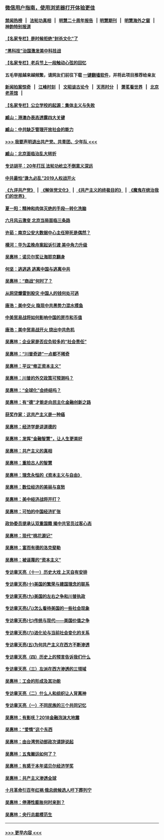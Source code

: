 ### [微信用户指南，使用浏览器打开体验更佳](https://github.com/gfw-breaker/banned-news1/blob/master/indexes/wechat-guide.md?t=0)
#### [禁闻热榜](热点新闻.md?t=0)  &nbsp;&nbsp;|&nbsp;&nbsp; [法轮功真相](https://github.com/gfw-breaker/truth/blob/master/README.md?t=0) &nbsp;&nbsp;|&nbsp;&nbsp; [明慧二十周年报告](https://github.com/gfw-breaker/mh-reports/blob/master/README.md?t=0) &nbsp;&nbsp;|&nbsp;&nbsp;[明慧期刊](https://github.com/gfw-breaker/mh-qikan) &nbsp;&nbsp;|&nbsp;&nbsp; [明慧海外之窗](https://github.com/gfw-breaker/mh-news/blob/master/README.md?t=0) &nbsp;&nbsp;|&nbsp;&nbsp; [神韵特别报道](https://github.com/gfw-breaker/mh-news/blob/master/shenyun.md?t=0)
#### [【名家专栏】是时候拒绝“封杀文化”了](../pages/nsc423/n11814093.md?t=02161844) 
#### [“黑科技”治国激发美中科技战](../pages/nsc423/n11638056.md?t=02161844) 
#### [【名家专栏】老兵节上一段触动心弦的回忆](../pages/nsc423/n11646016.md?t=02161844) 
#### 五毛举报越来越频繁，请网友们前往下载 [一键翻墙软件](https://github.com/gfw-breaker/ssr-accounts)，并将此项目推荐给亲友
#### [新闻拍案惊奇](https://github.com/gfw-breaker/banned-news1/blob/master/pages/link4.md) &nbsp;&nbsp;|&nbsp;&nbsp; [江峰时刻](https://github.com/gfw-breaker/banned-news1/blob/master/pages/link4.md) &nbsp;&nbsp;|&nbsp;&nbsp; [文昭谈古论今](https://github.com/gfw-breaker/banned-news1/blob/master/pages/link4.md) &nbsp;&nbsp;|&nbsp;&nbsp; [天亮时分](https://github.com/gfw-breaker/banned-news1/blob/master/pages/link4.md) &nbsp;&nbsp;|&nbsp;&nbsp; [萧茗看世界](https://github.com/gfw-breaker/banned-news1/blob/master/pages/link4.md) &nbsp;&nbsp;|&nbsp;&nbsp; [北京老茶馆](https://github.com/gfw-breaker/banned-news1/blob/master/pages/link4.md) &nbsp;&nbsp;|&nbsp;&nbsp; 
#### [【名家专栏】公立学校的起源：集体主义与失败](../pages/nsc423/n11601833.md?t=02161844) 
#### [臧山：港澳办表态透露四大关键](../pages/nsc423/n11421628.md?t=02161844) 
#### [臧山：中共缺乏管理开放社会的能力](../pages/nsc423/n11407457.md?t=02161844) 
#### [>>> 我要声明退出共产党、共青团、少年队 <<<](https://github.com/begood0513/goodnews/blob/master/quit/letter.md) 
#### [臧山：北京面临治乱大转折](../pages/nsc423/n11406895.md?t=02161844) 
#### [专访胡平：20年打压 法轮功屹立不倒意义深远](../pages/nsc423/n11398800.md?t=02161844) 
#### [中共最怕“逢九必乱”2019人权战开火](../pages/nsc423/n11385248.md?t=02161844) 
#### [《九评共产党》](https://github.com/begood0513/9ping.md/blob/master/README.md) &nbsp;|&nbsp; [《解体党文化》](../../../../jtdwh.md/blob/master/README.md)  &nbsp;|&nbsp; [《共产主义的终极目的》](../../../../gczydzjmd.md/blob/master/README.md) &nbsp;|&nbsp; [《魔鬼在统治我们的世界》](../../../../mgztzwmdsj.md/blob/master/README.md) 
#### [夏一阳：精神和肉体灭绝的手段—转化洗脑](../pages/nsc423/n11368250.md?t=02161844) 
#### [六月风云激变 北京当局面临三条路](../pages/nsc423/n11313668.md?t=02161844) 
#### [许茹：南京公安大数据中心主任猝死是偶然？](../pages/nsc423/n11064744.md?t=02161844) 
#### [横河：华为孟晚舟案起诉引渡 美中角力升级](../pages/nsc423/n11027230.md?t=02161844) 
#### [吴惠林：诺贝尔奖让海耶克翻身](../pages/nsc423/n10890049.md?t=02161844) 
#### [何坚：逃逃逃 逃离中国与逃离中共](../pages/nsc423/n10592891.md?t=02161844) 
#### [吴惠林：“商战”何时了？](../pages/nsc423/n10573558.md?t=02161844) 
#### [从网贷爆雷到股灾 中国人的钱何处可逃](../pages/nsc423/n10572800.md?t=02161844) 
#### [唐浩：美中交火 隐现中共黑势力混水摸鱼](../pages/nsc423/n10544040.md?t=02161844) 
#### [中美贸易战将如何影响中国的房市和币值](../pages/nsc423/n10543697.md?t=02161844) 
#### [唐浩：美中贸易战开火 烧出中共危机](../pages/nsc423/n10540126.md?t=02161844) 
#### [吴惠林：企业家是否应负较多的“社会责任”](../pages/nsc423/n10535022.md?t=02161844) 
#### [吴惠林：“川普奇迹”一点都不稀奇](../pages/nsc423/n10512808.md?t=02161844) 
#### [吴惠林：平议“修正资本主义”](../pages/nsc423/n10495724.md?t=02161844) 
#### [吴惠林：川普的外交政策可预测吗？](../pages/nsc423/n10462387.md?t=02161844) 
#### [吴惠林：“全球化”会终结吗？](../pages/nsc423/n10452838.md?t=02161844) 
#### [吴惠林：有“德”才能走向民主化金融创新之路](../pages/nsc423/n10432292.md?t=02161844) 
#### [获奖作家：这共产主义是一种癌](../pages/nsc423/n10431541.md?t=02161844) 
#### [吴惠林：经济学是讲道德的](../pages/nsc423/n10398014.md?t=02161844) 
#### [吴惠林：发挥“金融智慧”，让人生更美好](../pages/nsc423/n10375019.md?t=02161844) 
#### [吴惠林：共产主义的真相](../pages/nsc423/n10351394.md?t=02161844) 
#### [吴惠林：重拾古人的智慧](../pages/nsc423/n10337691.md?t=02161844) 
#### [吴惠林：理念永恒的《资本主义与自由》](../pages/nsc423/n10316274.md?t=02161844) 
#### [吴惠林：数位经济的美丽与哀愁](../pages/nsc423/n10292946.md?t=02161844) 
#### [吴惠林：美中经济战将开打？](../pages/nsc423/n10258825.md?t=02161844) 
#### [吴惠林：可怕的中国经济扩张](../pages/nsc423/n10219147.md?t=02161844) 
#### [政协委员提承认双重国籍 揭中共官员过客心态](../pages/nsc423/n10208809.md?t=02161844) 
#### [吴惠林：现代“桃花源记”](../pages/nsc423/n10185234.md?t=02161844) 
#### [吴惠林：富而有德的洛克斐勒](../pages/nsc423/n10142264.md?t=02161844) 
#### [吴惠林：被诬蔑的“资本主义”](../pages/nsc423/n10124816.md?t=02161844) 
#### [专访章天亮（十一）历史大戏 上天自有安排](../pages/nsc423/n10094905.md?t=02161844) 
#### [专访章天亮(十)美国的繁荣与建国理念的联系](../pages/nsc423/n10094899.md?t=02161844) 
#### [专访章天亮(九)美国的左右之争和川普执政](../pages/nsc423/n10094889.md?t=02161844) 
#### [专访章天亮(八)怎么看待美国的一些社会现象](../pages/nsc423/n10094857.md?t=02161844) 
#### [专访章天亮(七)传统与现代——美国价值之争](../pages/nsc423/n10093140.md?t=02161844) 
#### [专访章天亮(六)进化论与当前社会变化的关系](../pages/nsc423/n10092036.md?t=02161844) 
#### [专访章天亮(五)为何共产主义在西方不断渗透](../pages/nsc423/n10083620.md?t=02161844) 
#### [专访章天亮（四）历史上的预言告诉我们什么](../pages/nsc423/n10083606.md?t=02161844) 
#### [专访章天亮（三）左派在西方渗透的三领域](../pages/nsc423/n10081115.md?t=02161844) 
#### [吴惠林：工会的形成及其功能](../pages/nsc423/n10080633.md?t=02161844) 
#### [专访章天亮（二）什么人和组织让人背离神](../pages/nsc423/n10076637.md?t=02161844) 
#### [专访章天亮（一）不同民族的三个共同记忆](../pages/nsc423/n10074188.md?t=02161844) 
#### [吴惠林：有影呒？2018金融泡沫大地震](../pages/nsc423/n10040534.md?t=02161844) 
#### [吴惠林：“爱情”这个东西](../pages/nsc423/n10019423.md?t=02161844) 
#### [吴惠林：由台湾劳动部政次请辞说起](../pages/nsc423/n9979679.md?t=02161844) 
#### [吴惠林：五鬼搬运如何了？](../pages/nsc423/n9925338.md?t=02161844) 
#### [吴惠林：有感于本年诺贝尔经济学奖](../pages/nsc423/n9871883.md?t=02161844) 
#### [吴惠林：共产主义渗透全球](../pages/nsc423/n9812748.md?t=02161844) 
#### [十月革命引百年红祸 俄总统候选人吁下葬列宁](../pages/nsc423/n9810182.md?t=02161844) 
#### [吴惠林：停滞性膨胀何时来到？](../pages/nsc423/n9764136.md?t=02161844) 
#### [吴惠林：央行总裁模范生](../pages/nsc423/n9728134.md?t=02161844) 

----
#### [ >>> 更早内容 <<< ](../indexes/nsc423-earlier.md)
